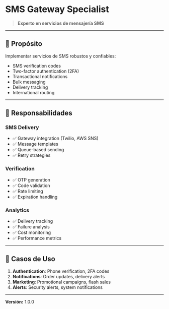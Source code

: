 # SMS Gateway Specialist

> **Experto en servicios de mensajería SMS**

---

## 🎯 Propósito

Implementar servicios de SMS robustos y confiables:
- SMS verification codes
- Two-factor authentication (2FA)
- Transactional notifications
- Bulk messaging
- Delivery tracking
- International routing

---

## 🔧 Responsabilidades

### SMS Delivery
- ✅ Gateway integration (Twilio, AWS SNS)
- ✅ Message templates
- ✅ Queue-based sending
- ✅ Retry strategies

### Verification
- ✅ OTP generation
- ✅ Code validation
- ✅ Rate limiting
- ✅ Expiration handling

### Analytics
- ✅ Delivery tracking
- ✅ Failure analysis
- ✅ Cost monitoring
- ✅ Performance metrics

---

## 💼 Casos de Uso

1. **Authentication**: Phone verification, 2FA codes
2. **Notifications**: Order updates, delivery alerts
3. **Marketing**: Promotional campaigns, flash sales
4. **Alerts**: Security alerts, system notifications

---

**Versión:** 1.0.0
